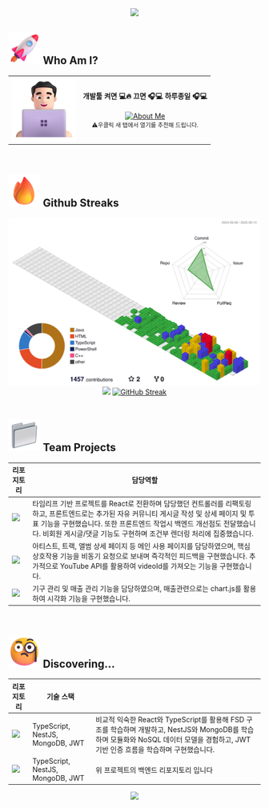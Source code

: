 <div align= "center"> 
<img src="https://capsule-render.vercel.app/api?type=waving&height=250&color=timeGradient&text=Hello%20Github🚀&fontSize=60&animation=twinkling&fontAlign=50&fontAlignY=35&rotate=-5&desc=-%20GUNW-O-O&descAlign=72&descAlignY=55"/>
</div>

<h2>
  <img src="./img/Rocket.png" width="64" /> Who Am I?
</h2>
<table>
  <tr>
    <td>
      <img src="./img/Developer.png" width="128" />
    </td>
    <td align="center" valign="middle">
      <strong>개발툴 켜면 💻🔥 끄면 🎧💻 하루종일 🎧💻</strong><br/><br/>
      <a href="https://gunw-o-o.github.io/aboutMe/">
        <img src="https://img.shields.io/badge/about.me-3B82F6?style=for-the-badge&logo=aboutdotme&logoColor=white" alt="About Me" />
      </a><br/>
      <small>⚠️우클릭 새 탭에서 열기를 추천해 드립니다.</small>
    </td>
  </tr>
</table>
<br>

<h2>
  <img src="./img/Fire.png" width="64" /> Github Streaks
</h2>

<div align= "center"> 
  <div align="center">
  	<img src="./profile-3d-contrib/profile-gitblock.svg" alt="3D profile" width="600" />
  </div>
  <div align= "center"> 
    <img src="https://github-readme-stats.vercel.app/api?username=GUNW-O-O&theme=vue-dark" />
    <a href="https://git.io/streak-stats"><img src="https://streak-stats.demolab.com?user=GUNW-O-O&theme=vue-dark&border_radius=5&locale=ko&date_format=%5BY.%5Dn.j&card_width=450" alt="GitHub Streak" /></a>
  </div> 
</div>

<br>

<h2>
  <img src="./img/Projects.webp" width="64" /> Team Projects
</h2>


| 리포지토리 | 담당역할 |
|------------|------|
| <a href="https://github.com/Lee-0210/Resonos_React"><img src="https://github-readme-stats.vercel.app/api/pin/?username=Lee-0210&repo=Resonos_React&theme=blue" width="300"/></a> | 타임리프 기반 프로젝트를 React로 전환하며 담당했던 컨트롤러를 리팩토링하고, 프론트엔드로는 추가된 자유 커뮤니티 게시글 작성 및 상세 페이지 및 투표 기능을 구현했습니다. 또한 프론트엔드 작업시 백엔드 개선점도 전달했습니다. 비회원 게시글/댓글 기능도 구현하며 조건부 렌더링 처리에 집중했습니다. |
| <a href="https://github.com/ruff1376/Resonos"><img src="https://github-readme-stats.vercel.app/api/pin/?username=ruff1376&repo=Resonos&theme=blue" width="300"/></a> | 아티스트, 트랙, 앨범 상세 페이지 등 메인 사용 페이지를 담당하였으며, 핵심 상호작용 기능을 비동기 요청으로 보내며 즉각적인 피드백을 구현했습니다. 추가적으로 YouTube API를 활용하여 videoId를 가져오는 기능을 구현했습니다. |
| <a href="https://github.com/ruff1376/AI3_MINI1_TEAM3"><img src="https://github-readme-stats.vercel.app/api/pin/?username=ruff1376&repo=AI3_MINI1_TEAM3&theme=blue" width="300"/></a> | 기구 관리 및 매출 관리 기능을 담당하였으며, 매출관련으로는 chart.js를 활용하여 시각화 기능을 구현했습니다. |


<br>

<h2>
  <img src="./img/Curious.png" width="64" /> Discovering...
</h2>


| 리포지토리 | 기술 스택 |  |
|------------|------|----|
| <a href="https://github.com/GUNW-O-O/lexi-hub"><img src="https://github-readme-stats.vercel.app/api/pin/?username=GUNW-O-O&repo=lexi-hub&theme=blue" width="300"/></a> | TypeScript, NestJS, MongoDB, JWT | 비교적 익숙한 React와 TypeScript를 활용해 FSD 구조를 학습하며 개발하고, NestJS와 MongoDB를 학습하며 모듈화와 NoSQL 데이터 모델을 경험하고, JWT 기반 인증 흐름을 학습하며 구현했습니다.  |
| <a href="https://github.com/GUNW-O-O/lexi-hub-backend"><img src="https://github-readme-stats.vercel.app/api/pin/?username=GUNW-O-O&repo=lexi-hub-backend&theme=blue" width="300"/></a> | TypeScript, NestJS, MongoDB, JWT | 위 프로젝트의 백엔드 리포지토리 입니다  |

<!--
<div align= "center">
    <h2 style="border-bottom: 1px solid #d8dee4; color: #282d33;"> 🛠️ Tech Stacks </h2> <br> 
    <div style="margin: 0 auto; text-align: center;" align= "center"> <img src="https://img.shields.io/badge/Java-007396?style=for-the-badge&logo=Java&logoColor=white">
          <img src="https://img.shields.io/badge/HTML5-E34F26?style=for-the-badge&logo=HTML5&logoColor=white">
          <img src="https://img.shields.io/badge/Git-F05032?style=for-the-badge&logo=Git&logoColor=white">
          <img src="https://img.shields.io/badge/Github-181717?style=for-the-badge&logo=Github&logoColor=white">
          <img src="https://img.shields.io/badge/MySQL-4479A1?style=for-the-badge&logo=MySQL&logoColor=white">
          <br/><img src="https://img.shields.io/badge/Spring-6DB33F?style=for-the-badge&logo=Spring&logoColor=white">
          <img src="https://img.shields.io/badge/Spring Boot-6DB33F?style=for-the-badge&logo=Spring Boot&logoColor=white">
          <img src="https://img.shields.io/badge/jQuery-0769AD?style=for-the-badge&logo=jQuery&logoColor=white">
          <img src="https://img.shields.io/badge/Javascript-F7DF1E?style=for-the-badge&logo=Javascript&logoColor=white">
          <img src="https://img.shields.io/badge/Bootstrap-7952B3?style=for-the-badge&logo=Bootstrap&logoColor=white">
          <br/><img src="https://img.shields.io/badge/CSS3-1572B6?style=for-the-badge&logo=CSS3&logoColor=white">
          <img src="https://img.shields.io/badge/Notion-000000?style=for-the-badge&logo=Notion&logoColor=white">
          </div>
    </div>
-->

<!--
**GUNW-O-O/GUNW-O-O** is a ✨ _special_ ✨ repository because its `README.md` (this file) appears on your GitHub profile.

Here are some ideas to get you started:

- 🔭 I’m currently working on ...
- 🌱 I’m currently learning ...
- 👯 I’m looking to collaborate on ...
- 🤔 I’m looking for help with ...
- 💬 Ask me about ...
- 📫 How to reach me: ...
- 😄 Pronouns: ...
- ⚡ Fun fact: ...
-->
<div align= "center"> 
<img src="https://capsule-render.vercel.app/api?type=waving&height=250&color=timeGradient&text=Hello%20Github!🚀&section=footer&animation=twinkling&fontSize=60&rotate=-5&desc=-GUNW-O-O&descAlign=65&descAlignY=80"/>
</div>
